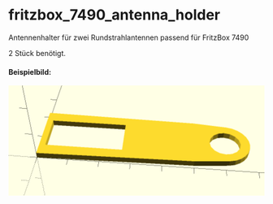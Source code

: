 # fritzbox_7490_antenna_holder
Antennenhalter für zwei Rundstrahlantennen passend für FritzBox 7490

2 Stück benötigt.

#### Beispielbild:

![Preview of OpenScad](holder.png)
